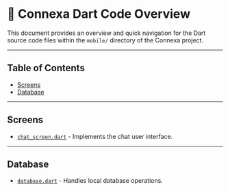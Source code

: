 # 📱 Connexa Dart Code Overview

This document provides an overview and quick navigation for the Dart source code files within the `mobile/` directory of the Connexa project.

---

## Table of Contents
- [Screens](#screens)
- [Database](#database)

---

## Screens

*   [`chat_screen.dart`](../mobile/lib/screens/chat_screen.dart) - Implements the chat user interface.

---

## Database

*   [`database.dart`](../mobile/lib/db/database.dart) - Handles local database operations.
